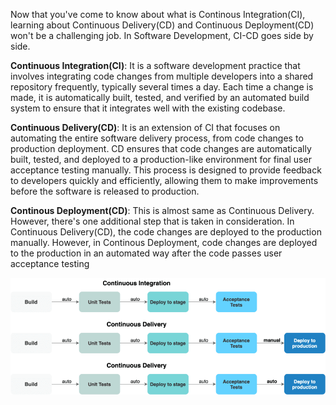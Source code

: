 Now that you've come to know about what is Continous Integration(CI), learning about Continuous Delivery(CD) and Continuous Deployment(CD) won't be a challenging job. In Software Development, CI-CD goes side by side.

**Continuous Integration(CI)**: It is a software development practice that involves integrating code changes from multiple developers into a shared repository frequently, typically several times a day. Each time a change is made, it is automatically built, tested, and verified by an automated build system to ensure that it integrates well with the existing codebase.

**Continuous Delivery(CD)**: It is an extension of CI that focuses on automating the entire software delivery process, from code changes to production deployment. CD ensures that code changes are automatically built, tested, and deployed to a production-like environment for final user acceptance testing manually. This process is designed to provide feedback to developers quickly and efficiently, allowing them to make improvements before the software is released to production.

**Continous Deployment(CD)**: This is almost same as Continuous Delivery. However, there's one additional step that is taken in consideration. In Continuous Delivery(CD), the code changes are deployed to the production manually. However, in Continous Deployment, code changes are deployed to the production in an automated way after the code passes user acceptance testing

![CD](/05-Continuous-Delivery/images/CI-CD.png)